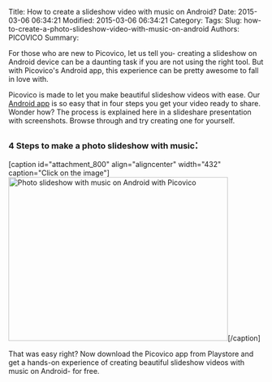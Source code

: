 
Title: How to create a slideshow video with music on Android?
Date: 2015-03-06 06:34:21
Modified: 2015-03-06 06:34:21
Category: 
Tags: 
Slug: how-to-create-a-photo-slideshow-video-with-music-on-android
Authors: PICOVICO
Summary: 


For those who are new to Picovico, let us tell you- creating a slideshow on Android device can be a daunting task if you are not using the right tool. But with Picovico's Android app, this experience can be pretty awesome to fall in love with.

Picovico is made to let you make beautiful slideshow videos with ease. Our <a href="http://picovico.com/android" target="_blank">Android app</a> is so easy that in four steps you get your video ready to share. Wonder how? The process is explained here in a slideshare presentation with screenshots. Browse through and try creating one for yourself.
<h3>4 Steps to make a photo slideshow with music<span style="font-size: 1.5em; font-weight: normal;">:
</span></h3>
[caption id="attachment_800" align="aligncenter" width="432" caption="Click on the image"]<a href="http://www.slideshare.net/picovico/how-to-create-a-free-video-slidshow-on-android-with-picovico"><img class=" wp-image-800 " title="How to create a slideshow with music on android" src="http://www.picovico.com/blog/wp-content/uploads/2015/03/slideshare-thumbnail.jpg" alt="Photo slideshow with music on Android with Picovico" width="432" height="323" /></a>[/caption]
<p style="text-align: left;">That was easy right? Now download the Picovico app from Playstore and get a hands-on experience of creating beautiful slideshow videos with music on Android- for free.</p>